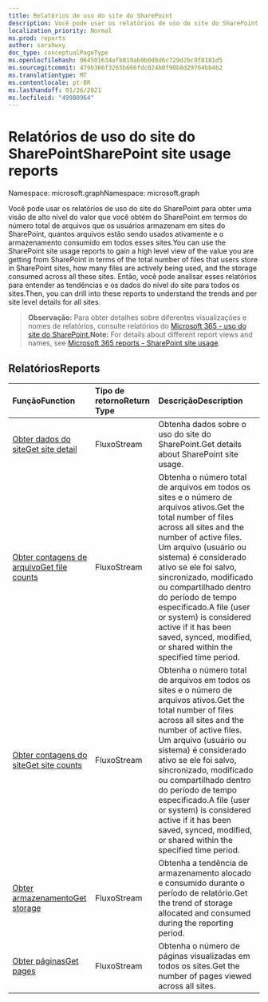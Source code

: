 ```yaml
---
title: Relatórios de uso do site do SharePoint
description: Você pode usar os relatórios de uso do site do SharePoint para obter uma visão de alto nível do valor que você obtém do SharePoint em termos do número total de arquivos que os usuários armazenam em sites do SharePoint, quantos arquivos estão sendo usados ativamente e o armazenamento consumido em todos esses sites. Então, você pode analisar esses relatórios para entender as tendências e os dados do nível do site para todos os sites.
localization_priority: Normal
ms.prod: reports
author: sarahwxy
doc_type: conceptualPageType
ms.openlocfilehash: 064501634afb819ab9b0d8d6c729d2bc9f8181d5
ms.sourcegitcommit: 479b366f3265b666fdc024b0f90b8d29764bb4b2
ms.translationtype: MT
ms.contentlocale: pt-BR
ms.lasthandoff: 01/26/2021
ms.locfileid: "49980964"
---
```

# <a name="sharepoint-site-usage-reports"></a><span data-ttu-id="d50f8-104">Relatórios de uso do site do SharePoint</span><span class="sxs-lookup"><span data-stu-id="d50f8-104">SharePoint site usage reports</span></span>

<span data-ttu-id="d50f8-105">Namespace: microsoft.graph</span><span class="sxs-lookup"><span data-stu-id="d50f8-105">Namespace: microsoft.graph</span></span>

<span data-ttu-id="d50f8-106">Você pode usar os relatórios de uso do site do SharePoint para obter uma visão de alto nível do valor que você obtém do SharePoint em termos do número total de arquivos que os usuários armazenam em sites do SharePoint, quantos arquivos estão sendo usados ativamente e o armazenamento consumido em todos esses sites.</span><span class="sxs-lookup"><span data-stu-id="d50f8-106">You can use the SharePoint site usage reports to gain a high level view of the value you are getting from SharePoint in terms of the total number of files that users store in SharePoint sites, how many files are actively being used, and the storage consumed across all these sites.</span></span> <span data-ttu-id="d50f8-107">Então, você pode analisar esses relatórios para entender as tendências e os dados do nível do site para todos os sites.</span><span class="sxs-lookup"><span data-stu-id="d50f8-107">Then, you can drill into these reports to understand the trends and per site level details for all sites.</span></span>

> <span data-ttu-id="d50f8-108">**Observação:** Para obter detalhes sobre diferentes visualizações e nomes de relatórios, consulte relatórios do [Microsoft 365 - uso do site do SharePoint.](https://support.office.com/client/SharePoint-site-usage-4ecfb843-e5d5-464d-8bf6-7ed512a9b213)</span><span class="sxs-lookup"><span data-stu-id="d50f8-108">**Note:** For details about different report views and names, see [Microsoft 365 reports - SharePoint site usage](https://support.office.com/client/SharePoint-site-usage-4ecfb843-e5d5-464d-8bf6-7ed512a9b213).</span></span>

## <a name="reports"></a><span data-ttu-id="d50f8-109">Relatórios</span><span class="sxs-lookup"><span data-stu-id="d50f8-109">Reports</span></span>

| <span data-ttu-id="d50f8-110">Função</span><span class="sxs-lookup"><span data-stu-id="d50f8-110">Function</span></span>                                 | <span data-ttu-id="d50f8-111">Tipo de retorno</span><span class="sxs-lookup"><span data-stu-id="d50f8-111">Return Type</span></span> | <span data-ttu-id="d50f8-112">Descrição</span><span class="sxs-lookup"><span data-stu-id="d50f8-112">Description</span></span>                              |
| :--------------------------------------- | :---------- | :--------------------------------------- |
| [<span data-ttu-id="d50f8-113">Obter dados do site</span><span class="sxs-lookup"><span data-stu-id="d50f8-113">Get site detail</span></span>](../api/reportroot-getsharepointsiteusagedetail.md) | <span data-ttu-id="d50f8-114">Fluxo</span><span class="sxs-lookup"><span data-stu-id="d50f8-114">Stream</span></span>      | <span data-ttu-id="d50f8-115">Obtenha dados sobre o uso do site do SharePoint.</span><span class="sxs-lookup"><span data-stu-id="d50f8-115">Get details about SharePoint site usage.</span></span> |
| [<span data-ttu-id="d50f8-116">Obter contagens de arquivo</span><span class="sxs-lookup"><span data-stu-id="d50f8-116">Get file counts</span></span>](../api/reportroot-getsharepointsiteusagefilecounts.md) | <span data-ttu-id="d50f8-117">Fluxo</span><span class="sxs-lookup"><span data-stu-id="d50f8-117">Stream</span></span>      | <span data-ttu-id="d50f8-118">Obtenha o número total de arquivos em todos os sites e o número de arquivos ativos.</span><span class="sxs-lookup"><span data-stu-id="d50f8-118">Get the total number of files across all sites and the number of active files.</span></span> <span data-ttu-id="d50f8-119">Um arquivo (usuário ou sistema) é considerado ativo se ele foi salvo, sincronizado, modificado ou compartilhado dentro do período de tempo especificado.</span><span class="sxs-lookup"><span data-stu-id="d50f8-119">A file (user or system) is considered active if it has been saved, synced, modified, or shared within the specified time period.</span></span> |
| [<span data-ttu-id="d50f8-120">Obter contagens do site</span><span class="sxs-lookup"><span data-stu-id="d50f8-120">Get site counts</span></span>](../api/reportroot-getsharepointsiteusagesitecounts.md) | <span data-ttu-id="d50f8-121">Fluxo</span><span class="sxs-lookup"><span data-stu-id="d50f8-121">Stream</span></span>      | <span data-ttu-id="d50f8-122">Obtenha o número total de arquivos em todos os sites e o número de arquivos ativos.</span><span class="sxs-lookup"><span data-stu-id="d50f8-122">Get the total number of files across all sites and the number of active files.</span></span> <span data-ttu-id="d50f8-123">Um arquivo (usuário ou sistema) é considerado ativo se ele foi salvo, sincronizado, modificado ou compartilhado dentro do período de tempo especificado.</span><span class="sxs-lookup"><span data-stu-id="d50f8-123">A file (user or system) is considered active if it has been saved, synced, modified, or shared within the specified time period.</span></span> |
| [<span data-ttu-id="d50f8-124">Obter armazenamento</span><span class="sxs-lookup"><span data-stu-id="d50f8-124">Get storage</span></span>](../api/reportroot-getsharepointsiteusagestorage.md) | <span data-ttu-id="d50f8-125">Fluxo</span><span class="sxs-lookup"><span data-stu-id="d50f8-125">Stream</span></span>      | <span data-ttu-id="d50f8-126">Obtenha a tendência de armazenamento alocado e consumido durante o período de relatório.</span><span class="sxs-lookup"><span data-stu-id="d50f8-126">Get the trend of storage allocated and consumed during the reporting period.</span></span> |
| [<span data-ttu-id="d50f8-127">Obter páginas</span><span class="sxs-lookup"><span data-stu-id="d50f8-127">Get pages</span></span>](../api/reportroot-getsharepointsiteusagepages.md) | <span data-ttu-id="d50f8-128">Fluxo</span><span class="sxs-lookup"><span data-stu-id="d50f8-128">Stream</span></span>      | <span data-ttu-id="d50f8-129">Obtenha o número de páginas visualizadas em todos os sites.</span><span class="sxs-lookup"><span data-stu-id="d50f8-129">Get the number of pages viewed across all sites.</span></span> |

